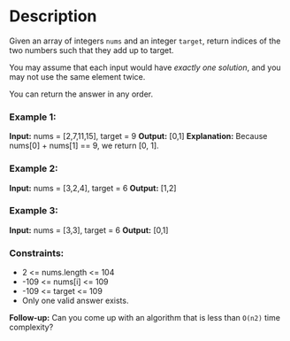 # Description

Given an array of integers `nums` and an integer `target`, return indices of the two numbers
such that they add up to target.

You may assume that each input would have *exactly one solution*, and you may not use the same
element twice.

You can return the answer in any order.

### Example 1:

**Input:** nums = [2,7,11,15], target = 9
**Output:** [0,1]
**Explanation:** Because nums[0] + nums[1] == 9, we return [0, 1].

### Example 2:

**Input:** nums = [3,2,4], target = 6
**Output:** [1,2]

### Example 3:

**Input:** nums = [3,3], target = 6
**Output:** [0,1]


### Constraints:

- 2 <= nums.length <= 104
- -109 <= nums[i] <= 109
- -109 <= target <= 109
- Only one valid answer exists.

**Follow-up:** Can you come up with an algorithm that is less than `O(n2)` time complexity?